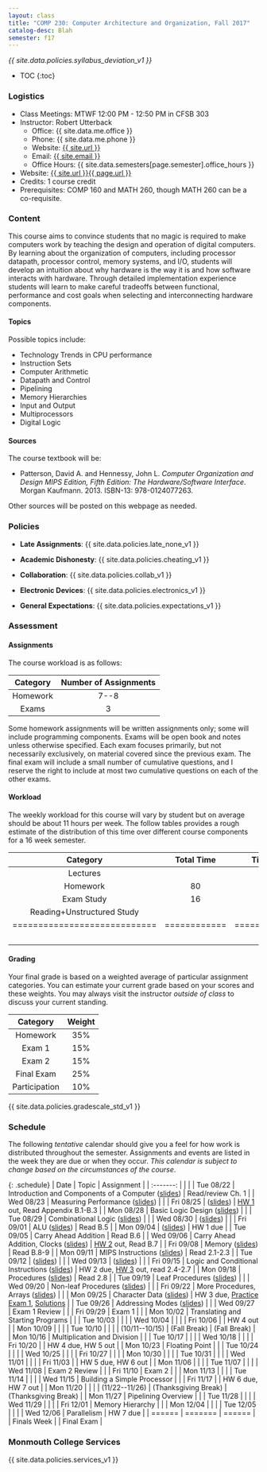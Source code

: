 ```yaml
---
layout: class
title: "COMP 230: Computer Architecture and Organization, Fall 2017"
catalog-desc: Blah
semester: f17
---
```


*{{ site.data.policies.syllabus_deviation_v1 }}*

* TOC
{:toc}

### Logistics

* Class Meetings: MTWF 12:00 PM - 12:50 PM in CFSB 303
* Instructor: Robert Utterback
  * Office: {{ site.data.me.office }}
  * Phone: {{ site.data.me.phone }}
  * Website: <a href="{{ site.url }}">{{ site.url }}</a>
  * Email: <a href="mailto:{{ site.email }}">{{ site.email }}</a>
  * Office Hours: {{ site.data.semesters[page.semester].office_hours }}
* Website: <a href="{{ site.url }}{{ page.url }}">{{ site.url }}{{ page.url }}</a>
* Credits: 1 course credit
* Prerequisites: COMP 160 and MATH 260, though MATH 260 can be a co-requisite.

### Content

This course aims to convince students that no magic is required to
make computers work by teaching the design and operation of digital
computers. By learning about the organization of computers, including
processor datapath, processor control, memory systems, and I/O,
students will develop an intuition about why hardware is the way it is
and how software interacts with hardware. Through detailed
implementation experience students will learn to make careful
tradeoffs between functional, performance and cost goals when
selecting and interconnecting hardware components.

#### Topics

Possible topics include:

* Technology Trends in CPU performance
* Instruction Sets
* Computer Arithmetic
* Datapath and Control
* Pipelining
* Memory Hierarchies
* Input and Output
* Multiprocessors
* Digital Logic

#### Sources

The course textbook will be:

* Patterson, David A. and Hennessy, John L. *Computer Organization and
Design MIPS Edition, Fifth Edition: The Hardware/Software
Interface*. Morgan Kaufmann. 2013. ISBN-13: 978-0124077263.

Other sources will be posted on this webpage as needed.

### Policies

* **Late Assignments**: {{ site.data.policies.late_none_v1 }}

* **Academic Dishonesty**: {{ site.data.policies.cheating_v1 }}

* **Collaboration**: {{ site.data.policies.collab_v1 }}

* **Electronic Devices**: {{ site.data.policies.electronics_v1 }}

* **General Expectations**: {{ site.data.policies.expectations_v1 }}

### Assessment

#### Assignments

The course workload is as follows:

| Category | Number of Assignments |
| :-----:  |             :-------: |
| Homework |                  7--8 |
| Exams    |                     3 |

Some homework assignments will be written assignments only; some will
include programming components. Exams will be open book and notes
unless otherwise specified. Each exam focuses primarily, but not
necessarily exclusively, on material covered since the previous
exam. The final exam will include a small number of cumulative
questions, and I reserve the right to include at most two cumulative
questions on each of the other exams.

#### Workload

The weekly workload for this course will vary by student but on
average should be about 11 hours per week. The follow tables provides
a rough estimate of the distribution of this time over different
course components for a 16 week semester.

| Category                     | Total Time   |     Time/week (hours) |
| :-----:                      | :-------:    |   :-----------------: |
| Lectures                     |              |                     3 |
| Homework                     | 80           |                     5 |
| Exam Study                   | 16           |                     1 |
| Reading+Unstructured Study   |              |                     2 |
| ============================ | ============ | ===================== |
|                              |              |                    11 |

#### Grading

Your final grade is based on a weighted average of particular
assignment categories. You can estimate your current grade based on
your scores and these weights. You may always visit the instructor
*outside of class* to discuss your current standing.

| Category      |    Weight |
| :-----:       | :-------: |
| Homework      |       35% |
| Exam 1        |       15% |
| Exam 2        |       15% |
| Final Exam    |       25% |
| Participation |       10% |

{{ site.data.policies.gradescale_std_v1 }}

### Schedule
The following *tentative* calendar should give you a feel for how work is
distributed throughout the semester. Assignments and events are listed
in the week they are due or when they occur. *This calendar is subject
to change based on the circumstances of the course*.

{: .schedule}
| Date           | Topic                                                            | Assignment                                                               |
| :-------:      |                                                                  |                                                                          |
| Tue 08/22      | Introduction and Components of a Computer ([slides](./L01.pptx)) | Read/review Ch. 1                                                        |
| Wed 08/23      | Measuring Performance ([slides](./L02.pptx))                     |                                                                          |
| Fri 08/25      | ([slides](./L03.pptx))                                           | [HW 1](./hw1.pdf) out, Read Appendix B.1-B.3                             |
| Mon 08/28      | Basic Logic Design ([slides](./L04.pptx))                        |                                                                          |
| Tue 08/29      | Combinational Logic ([slides](L05.pptx))                         |                                                                          |
| Wed 08/30      | ([slides](L06.pptx))                                             |                                                                          |
| Fri 09/01      | ALU ([slides](L07.pptx))                                         | Read B.5                                                                 |
| Mon 09/04      | ([slides](L08.pptx))                                             | HW 1 due                                                                 |
| Tue 09/05      | Carry Ahead Addition                                             | Read B.6                                                                 |
| Wed 09/06      | Carry Ahead Addition, Clocks ([slides](L09-10.pptx))             | [HW 2](./hw2.pdf) out, Read B.7                                          |
| Fri 09/08      | Memory ([slides](L11.pptx))                                      | Read B.8-9                                                               |
| Mon 09/11      | MIPS Instructions ([slides](L12.pptx))                           | Read 2.1-2.3                                                             |
| Tue 09/12      | ([slides](L13.pptx))                                             |                                                                          |
| Wed 09/13      | ([slides](L14.pptx))                                             |                                                                          |
| Fri 09/15      | Logic and Conditional Instructions ([slides](L15.pptx))          | HW 2 due, [HW 3](./hw3.pdf) out, read 2.4-2.7                            |
| Mon 09/18      | Procedures ([slides](L16.pptx))                                  | Read 2.8                                                                 |
| Tue 09/19      | Leaf Procedures ([slides](L17.pptx))                             |                                                                          |
| Wed 09/20      | Non-leaf Procedures ([slides](L18.pptx))                         |                                                                          |
| Fri 09/22      | More Procedures, Arrays ([slides](L19.pptx))                     |                                                                          |
| Mon 09/25      | Character Data ([slides](L20.pptx))                              | HW 3 due, [Practice Exam 1](./exam1p.pdf), [Solutions](./exam1p-sol.pdf) |
| Tue 09/26      | Addressing Modes ([slides](L21.pptx))                            |                                                                          |
| Wed 09/27      | Exam 1  Review                                                   |                                                                          |
| Fri 09/29      | Exam 1                                                           |                                                                          |
| Mon 10/02      | Translating and Starting Programs                                |                                                                          |
| Tue 10/03      |                                                                  |                                                                          |
| Wed 10/04      |                                                                  |                                                                          |
| Fri 10/06      |                                                                  | HW 4 out                                                                 |
| Mon 10/09      |                                                                  |                                                                          |
| Tue 10/10      |                                                                  |                                                                          |
| (10/11--10/15) | (Fall Break)                                                     | (Fall Break)                                                             |
| Mon 10/16      | Multiplication and Division                                      |                                                                          |
| Tue 10/17      |                                                                  |                                                                          |
| Wed 10/18      |                                                                  |                                                                          |
| Fri 10/20      |                                                                  | HW 4 due, HW 5 out                                                       |
| Mon 10/23      | Floating Point                                                   |                                                                          |
| Tue 10/24      |                                                                  |                                                                          |
| Wed 10/25      |                                                                  |                                                                          |
| Fri 10/27      |                                                                  |                                                                          |
| Mon 10/30      |                                                                  |                                                                          |
| Tue 10/31      |                                                                  |                                                                          |
| Wed 11/01      |                                                                  |                                                                          |
| Fri 11/03      |                                                                  | HW 5 due, HW 6 out                                                       |
| Mon 11/06      |                                                                  |                                                                          |
| Tue 11/07      |                                                                  |                                                                          |
| Wed 11/08      | Exam 2 Review                                                    |                                                                          |
| Fri 11/10      | Exam 2                                                           |                                                                          |
| Mon 11/13      |                                                                  |                                                                          |
| Tue 11/14      |                                                                  |                                                                          |
| Wed 11/15      | Building a Simple Processor                                      |                                                                          |
| Fri 11/17      |                                                                  | HW 6 due, HW 7 out                                                       |
| Mon 11/20      |                                                                  |                                                                          |
| (11/22--11/26) | (Thanksgiving Break)                                             | (Thanksgiving Break)                                                     |
| Mon 11/27      | Pipelining Overview                                              |                                                                          |
| Tue 11/28      |                                                                  |                                                                          |
| Wed 11/29      |                                                                  |                                                                          |
| Fri 12/01      | Memory Hierarchy                                                 |                                                                          |
| Mon 12/04      |                                                                  |                                                                          |
| Tue 12/05      |                                                                  |                                                                          |
| Wed 12/06      | Parallelism                                                      | HW 7 due                                                                 |
| ======         | =======                                                          | ======                                                                   |
| Finals Week    |                                                                  | Final Exam                                                               |

### Monmouth College Services

{{ site.data.policies.services_v1 }}

<!-- Local Variables: -->
<!-- eval: (orgtbl-mode) -->
<!-- End: -->
